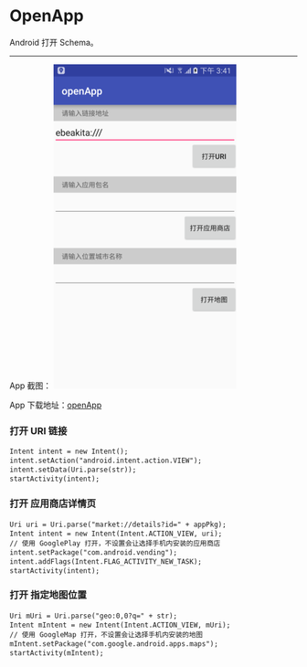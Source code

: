 # OpenApp
Android 打开 Schema。
***
App 截图：
![](https://github.com/Wing-Li/openApp/blob/master/img/openApp.png)

App 下载地址：[openApp](https://fir.im/sxar)

### 打开 URI 链接

    Intent intent = new Intent();
    intent.setAction("android.intent.action.VIEW");
    intent.setData(Uri.parse(str));
    startActivity(intent);

### 打开 应用商店详情页

    Uri uri = Uri.parse("market://details?id=" + appPkg);
    Intent intent = new Intent(Intent.ACTION_VIEW, uri);
    // 使用 GooglePlay 打开，不设置会让选择手机内安装的应用商店
    intent.setPackage("com.android.vending");
    intent.addFlags(Intent.FLAG_ACTIVITY_NEW_TASK);
    startActivity(intent);

### 打开 指定地图位置

    Uri mUri = Uri.parse("geo:0,0?q=" + str);
    Intent mIntent = new Intent(Intent.ACTION_VIEW, mUri);
    // 使用 GoogleMap 打开，不设置会让选择手机内安装的地图
    mIntent.setPackage("com.google.android.apps.maps");
    startActivity(mIntent);

